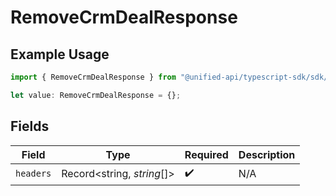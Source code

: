 # RemoveCrmDealResponse

## Example Usage

```typescript
import { RemoveCrmDealResponse } from "@unified-api/typescript-sdk/sdk/models/operations";

let value: RemoveCrmDealResponse = {};
```

## Fields

| Field                      | Type                       | Required                   | Description                |
| -------------------------- | -------------------------- | -------------------------- | -------------------------- |
| `headers`                  | Record<string, *string*[]> | :heavy_check_mark:         | N/A                        |